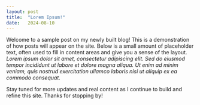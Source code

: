 ```yaml
---
layout: post
title:  "Lorem Ipsum!"
date:   2024-08-10
---
```


Welcome to a sample post on my newly built blog! This is a demonstration of how posts will appear on the site. Below is a small amount of placeholder text, often used to fill in content areas and give you a sense of the layout.
<em>Lorem ipsum dolor sit amet, consectetur adipiscing elit. Sed do eiusmod tempor incididunt ut labore et dolore magna aliqua. Ut enim ad minim veniam, quis nostrud exercitation ullamco laboris nisi ut aliquip ex ea commodo consequat.</em>

Stay tuned for more updates and real content as I continue to build and refine this site. Thanks for stopping by!
